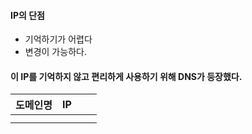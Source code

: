 
#### IP의 단점 
-  기억하기가 어렵다 
-  변경이 가능하다.

#### 이 IP를 기억하지 않고 편리하게 사용하기 위해 DNS가 등장했다.


| 도메인명 | IP  |     |     |
| ---- | --- | --- | --- |
|      |     |     |     |
|      |     |     |     |




